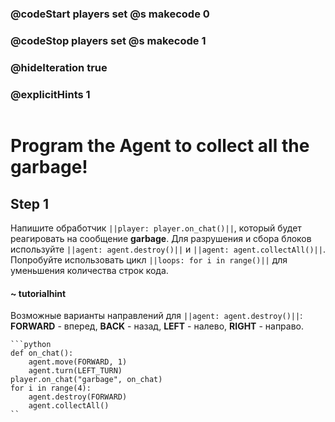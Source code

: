 ### @codeStart players set @s makecode 0
### @codeStop players set @s makecode 1

### @hideIteration true 
### @explicitHints 1

```python
```
# Program the Agent to collect all the garbage!

## Step 1
Напишите обработчик ``||player: player.on_chat()||``, который будет реагировать на сообщение **garbage**. Для разрушения и сбора блоков используйте ``||agent: agent.destroy()||`` и ``||agent: agent.collectAll()||``. Попробуйте использовать цикл ``||loops: for i in range()||`` для уменьшения количества строк кода.

#### ~ tutorialhint 
Возможные варианты направлений для ``||agent: agent.destroy()||``: **FORWARD** - вперед, **BACK** - назад, **LEFT** - налево, **RIGHT** - направо.

```ghost
```python
def on_chat():
    agent.move(FORWARD, 1)
    agent.turn(LEFT_TURN)
player.on_chat("garbage", on_chat)
for i in range(4):
    agent.destroy(FORWARD)
    agent.collectAll()
``
``` 